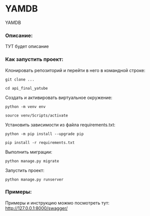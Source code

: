 # YAMDB
YAMDB

### Описание:

ТУТ будет описание

### Как запустить проект:

Клонировать репозиторий и перейти в него в командной строке:

```
git clone ...
```

```
cd api_final_yatube
```

Cоздать и активировать виртуальное окружение:

```
python -m venv env
```

```
source venv/Scripts/activate
```

Установить зависимости из файла requirements.txt:

```
python -m pip install --upgrade pip
```

```
pip install -r requirements.txt
```

Выполнить миграции:

```
python manage.py migrate
```

Запустить проект:

```
python manage.py runserver
```

### Примеры:

Примеры и инструкцию можмо посмотреть тут:
http://127.0.0.1:8000/swagger/
